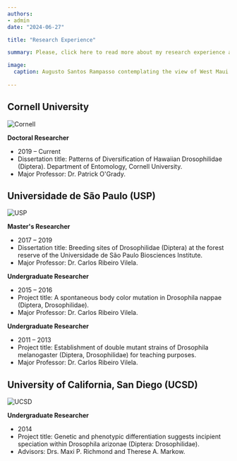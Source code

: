 ```yaml
---
authors:
- admin
date: "2024-06-27"

title: "Research Experience"

summary: Please, click here to read more about my research experience and professional affiliations.

image:
  caption: Augusto Santos Rampasso contemplating the view of West Maui from the East Maui Volcano.
  
---
```


## Cornell University

![Cornell](/Cornell.jpg)

**Doctoral Researcher**
  - 2019 – Current
  - Dissertation title: Patterns of Diversification of Hawaiian Drosophilidae (Diptera). Department of Entomology, Cornell University.
  - Major Professor: Dr. Patrick O'Grady.

## Universidade de São Paulo (USP)

![USP](/USP.jpg)

**Master's Researcher**
  - 2017 – 2019
  - Dissertation title: Breeding sites of Drosophilidae (Diptera) at the forest reserve of the Universidade de São Paulo Biosciences Institute.
  - Major Professor: Dr. Carlos Ribeiro Vilela.

**Undergraduate Researcher**
  - 2015 – 2016
  - Project title: A spontaneous body color mutation in Drosophila nappae (Diptera, Drosophilidae). 
  - Major Professor: Dr. Carlos Ribeiro Vilela.
  
  **Undergraduate Researcher**
  - 2011 – 2013
  - Project title: Establishment of double mutant strains of Drosophila melanogaster (Diptera, Drosophilidae) for teaching purposes. 
  - Major Professor: Dr. Carlos Ribeiro Vilela. 
 
## University of California, San Diego (UCSD)

![UCSD](/UCSD.jpg)

**Undergraduate Researcher**
  - 2014
  - Project title: Genetic and phenotypic differentiation suggests incipient speciation within Drosophila arizonae (Diptera: Drosophilidae). 
  - Advisors: Drs. Maxi P. Richmond and Therese A. Markow.

